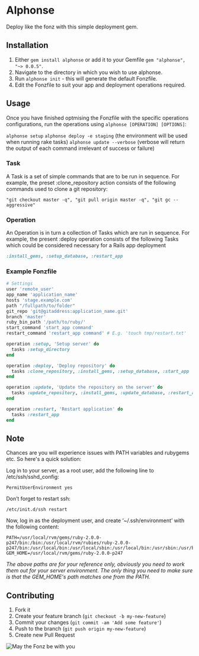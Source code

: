 # Alphonse

Deploy like the fonz with this simple deployment gem.

## Installation

1. Either `gem install alphonse` or add it to your Gemfile `gem "alphonse", "~> 0.0.5"`.
2. Navigate to the directory in which you wish to use alphonse.
3. Run `alphonse init` - this will generate the default Fonzfile.
4. Edit the Fonzfile to suit your app and deployment operations required.

## Usage

Once you have finished optmising the Fonzfile with the specific operations configurations, run the operations using `alphonse [OPERATION] [OPTIONS]`:

`alphonse setup`
`alphonse deploy -e staging` (the environment will be used when running rake tasks)
`alphonse update --verbose` (verbose will return the output of each command irrelevant of success or failure)

### Task

A Task is a set of simple commands that are to be run in sequence. For example, the preset :clone_repository action consists of the following commands used to clone a git repository:
  
  `"git checkout master -q", "git pull origin master -q", "git gc --aggressive"`

### Operation

An Operation is in turn a collection of Tasks which are run in sequence. For example, the present :deploy operation consists of the following Tasks which could be considered necessary for a Rails app deployment

  ```ruby
  :install_gems, :setup_database, :restart_app
  ```

### Example Fonzfile

  ```ruby
  # Settings
  user 'remote_user'
  app_name 'application_name'
  hosts 'stage.example.com'
  path "/fullpath/to/folder"
  git_repo 'git@gitaddress:application_name.git'
  branch 'master'
  ruby_bin_path '/path/to/ruby/'
  start_command 'start_app command' 
  restart_command 'restart_app command' # E.g. 'touch tmp/restart.txt'

  operation :setup, 'Setup server' do
    tasks :setup_directory
  end

  operation :deploy, 'Deploy repository' do
    tasks :clone_repository, :install_gems, :setup_database, :start_app
  end

  operation :update, 'Update the repository on the server' do
    tasks :update_repository, :install_gems, :update_database, :restart_app
  end

  operation :restart, 'Restart application' do
    tasks :restart_app
  end
  ```

## Note

Chances are you will experience issues with PATH variables and rubygems etc. So here's a quick solution:

Log in to your server, as a root user, add the following line to /etc/ssh/sshd_config:

    PermitUserEnvironment yes

Don’t forget to restart ssh:

    /etc/init.d/ssh restart

Now, log in as the deployment user, and create ‘~/.ssh/environment’ with the following content:

    PATH=/usr/local/rvm/gems/ruby-2.0.0-p247/bin:/bin:/usr/local/rvm/rubies/ruby-2.0.0-p247/bin:/usr/local/bin:/usr/local/sbin:/usr/local/bin:/usr/sbin:/usr/bin:/sbin:/bin
    GEM_HOME=/usr/local/rvm/gems/ruby-2.0.0-p247

*The above paths are for your reference only, obviously you need to work them out for your server environment. The only thing you need to make sure is that the GEM_HOME's path matches one from the PATH.*

## Contributing

1. Fork it
2. Create your feature branch (`git checkout -b my-new-feature`)
3. Commit your changes (`git commit -am 'Add some feature'`)
4. Push to the branch (`git push origin my-new-feature`)
5. Create new Pull Request

![May the Fonz be with you](http://lovablelabelsblog.com/wp-content/uploads/2010/03/fonz1.jpg)
